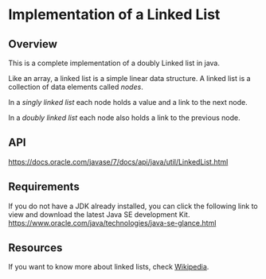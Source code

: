 # Implementation of a Linked List

## Overview
This is a complete implementation of a doubly Linked list in java. 

Like an array, a linked list is a simple linear data structure. A linked list is a collection of data elements called *nodes*.

In a *singly linked list* each node holds a value and a link to the next node. 

In a *doubly linked list* each node also holds a link to the previous node.

## API
https://docs.oracle.com/javase/7/docs/api/java/util/LinkedList.html 

## Requirements
If you do not have a JDK already installed, you can click the following link to view and download the latest Java SE development Kit.
https://www.oracle.com/java/technologies/java-se-glance.html 

## Resources
If you want to know more about linked lists, check [Wikipedia](https://en.wikipedia.org/wiki/Linked_list).

